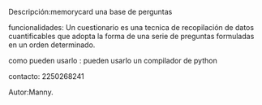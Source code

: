 Descripción:memorycard una base de perguntas

funcionalidades: Un cuestionario es una tecnica  de recopilación de datos cuantificables que adopta la forma  de una serie de preguntas formuladas  en un orden determinado.

como pueden usarlo : pueden usarlo un compilador de python 
 
contacto: 2250268241

Autor:Manny.

